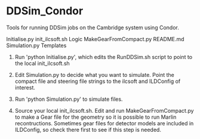 # DDSim_Condor
Tools for running DDSim jobs on the Cambridge system using Condor.

Initialise.py  init_ilcsoft.sh  Logic  MakeGearFromCompact.py  README.md  Simulation.py  Templates

1) Run 'python Initialise.py', which edits the RunDDSim.sh script to point to the local init_ilcsoft.sh

2) Edit Simulation.py to decide what you want to simulate.  Point the compact file and steering file strings to the ilcsoft and ILDConfig of interest.

3) Run 'python Simulation.py' to simulate files.

4) Source your local init_ilcsoft.sh.  Edit and run MakeGearFromCompact.py to make a Gear file for the geometry so it is possible to run Marlin recontructions.  Sometimes gear files for detector models are included in ILDConfig, so check there first to see if this step is needed.
